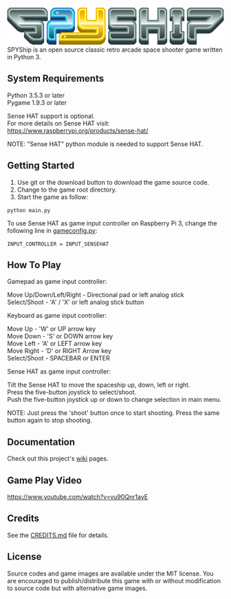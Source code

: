 ![Alt text](res/img/title.png?raw=true "SPYShip")  
SPYShip is an open source classic retro arcade space shooter game written in Python 3.

## System Requirements
Python 3.5.3 or later  
Pygame 1.9.3 or later

Sense HAT support is optional.  
For more details on Sense HAT visit:  
https://www.raspberrypi.org/products/sense-hat/

NOTE: "Sense HAT" python module is needed to support Sense HAT.

## Getting Started
1) Use git or the download button to download the game source code.
2) Change to the game root directory.
3) Start the game as follow:
```
python main.py
```

To use Sense HAT as game input controller on Raspberry Pi 3, change the following line in [gameconfig.py](gameconfig.py):
```
INPUT_CONTROLLER = INPUT_SENSEHAT
```

## How To Play
Gamepad as game input controller:

Move Up/Down/Left/Right     - Directional pad or left analog stick  
Select/Shoot                - 'A' / 'X' or left analog stick button

Keyboard as game input controller:

Move Up      - 'W' or UP arrow key  
Move Down    - 'S' or DOWN arrow key  
Move Left    - 'A' or LEFT arrow key  
Move Right   - 'D' or RIGHT Arrow key  
Select/Shoot - SPACEBAR or ENTER  

Sense HAT as game input controller:

Tilt the Sense HAT to move the spaceship up, down, left or right.  
Press the five-button joystick to select/shoot.  
Push the five-button joystick up or down to change selection in main menu.

NOTE: Just press the 'shoot' button once to start shooting. Press the same button again to stop shooting.

## Documentation
Check out this project's [wiki](https://github.com/JeremyAngCH/spyship/wiki) pages.

## Game Play Video
https://www.youtube.com/watch?v=vu90Qnr1ayE

## Credits
See the [CREDITS.md](CREDITS.md) file for details.

## License
Source codes and game images are available under the MIT license. You are encouraged to publish/distribute this game with or without modification to source code but with alternative game images.
